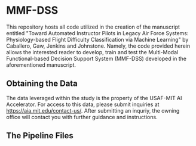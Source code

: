 # MMF-DSS
This repository hosts all code utilized in the creation of the manuscript entitled "Toward Automated Instructor Pilots in Legacy Air Force Systems: Physiology-based Flight Difficulty Classification via Machine Learning" by Caballero, Gaw, Jenkins and Johnstone. Namely, the code provided herein allows the interested reader to develop, train and test the Multi-Modal Functional-based Decision Support System (MMF-DSS) developed in the aforementioned manuscript. 

## Obtaining the Data
The data leveraged within the study is the property of the USAF-MIT AI Accelerator. For access to this data, please submit inquiries at https://aia.mit.edu/contact-us/. After submitting an inquriy, the owning office will contact you with further guidance and instructions. 

## The Pipeline Files

